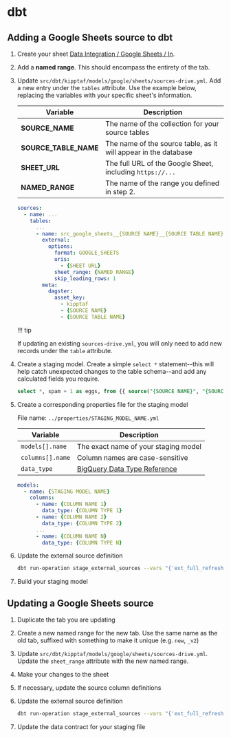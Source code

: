 # dbt

## Adding a Google Sheets source to dbt

1. Create your sheet
   [Data Integration / Google Sheets / In](https://drive.google.com/drive/folders/18acMCDHzrU_yTFSFd46f7b7iGadIzWmr).

2. Add a **named range**. This should encompass the entirety of the tab.

3. Update `src/dbt/kipptaf/models/google/sheets/sources-drive.yml`. Add a new
   entry under the `tables` attribute. Use the example below, replacing the
   variables with your specific sheet's information.

   | Variable              | Description                                                     |
   | --------------------- | --------------------------------------------------------------- |
   | **SOURCE_NAME**       | The name of the collection for your source tables               |
   | **SOURCE_TABLE_NAME** | The name of the source table, as it will appear in the database |
   | **SHEET_URL**         | The full URL of the Google Sheet, including `https://...`       |
   | **NAMED_RANGE**       | The name of the range you defined in step 2.                    |

   ```yaml
   sources:
     - name: ...
       tables:
         ...
         - name: src_google_sheets__{SOURCE NAME}__{SOURCE TABLE NAME}
           external:
             options:
               format: GOOGLE_SHEETS
               uris:
                 - {SHEET URL}
               sheet_range: {NAMED RANGE}
               skip_leading_rows: 1
           meta:
             dagster:
               asset_key:
                 - kipptaf
                 - {SOURCE NAME}
                 - {SOURCE TABLE NAME}
   ```

   !!! tip

   If updating an existing `sources-drive.yml`, you will only need to add new
   records under the `table` attribute.

4. Create a staging model. Create a simple `select *` statement--this will help
   catch unexpected changes to the table schema--and add any calculated fields
   you require.

   ```sql
   select *, spam + 1 as eggs, from {{ source("{SOURCE NAME}", "{SOURCE TABLE NAME}") }}
   ```

5. Create a corresponding properties file for the staging model

   File name: `../properties/STAGING_MODEL_NAME.yml`

   | Variable         | Description                                                                                              |
   | ---------------- | -------------------------------------------------------------------------------------------------------- |
   | `models[].name`  | The exact name of your staging model                                                                     |
   | `columns[].name` | Column names are case-sensitive                                                                          |
   | `data_type`      | [BigQuery Data Type Reference](https://cloud.google.com/bigquery/docs/reference/standard-sql/data-types) |

   ```yaml
   models:
     - name: {STAGING MODEL NAME}
       columns:
         - name: {COLUMN NAME 1}
           data_type: {COLUMN TYPE 1}
         - name: {COLUMN NAME 2}
           data_type: {COLUMN TYPE 2}
         ...
         - name: {COLUMN NAME N}
           data_type: {COLUMN TYPE N}
   ```

6. Update the external source definition

   ```sh
   dbt run-operation stage_external_sources --vars "{'ext_full_refresh': 'true'}" --args select: [model name(s)]
   ```

7. Build your staging model

## Updating a Google Sheets source

1. Duplicate the tab you are updating

2. Create a new named range for the new tab. Use the same name as the old tab,
   suffixed with something to make it unique (e.g. `new`, `_v2`)

3. Update `src/dbt/kipptaf/models/google/sheets/sources-drive.yml`. Update the
   `sheet_range` attribute with the new named range.

4. Make your changes to the sheet

5. If necessary, update the source column definitions

6. Update the external source definition

   ```sh
   dbt run-operation stage_external_sources --vars "{'ext_full_refresh': 'true'}" --args "select: [model name(s)]"
   ```

7. Update the data contract for your staging file

